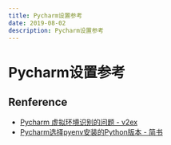 ```yaml
---
title: Pycharm设置参考
date: 2019-08-02
description: Pycharm设置参考
---
```


# Pycharm设置参考

## Renference

- [Pycharm 虚拟环境识别的问题 - v2ex](https://www.v2ex.com/t/588271#reply4)
- [Pycharm选择pyenv安装的Python版本 - 简书](https://www.jianshu.com/p/b4f16a8315a5)
